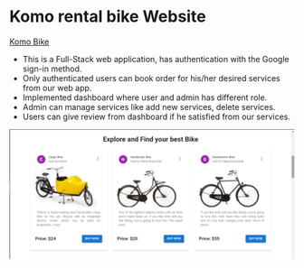 # Komo rental bike Website
 [Komo Bike](https://komo-bike.web.app/) 

- This is a Full-Stack web application, has authentication with the Google sign-in method.
- Only authenticated users can book order for his/her desired services from our web app.
- Implemented dashboard where user and admin has different role.
- Admin can manage services like add new services, delete services. 
- Users can give review from dashboard if he satisfied from our services. 

![name-of-you-image](https://raw.githubusercontent.com/sabuj-mojumdar/komo-bike/main/src/images/Screenshot_16.png)

